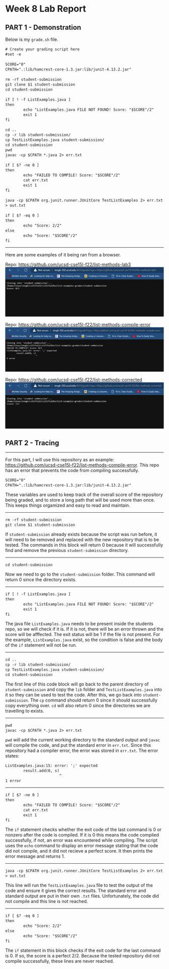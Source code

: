 # Week 8 Lab Report

## **PART 1 - Demonstration**

Below is my `grade.sh` file.
```
# Create your grading script here
#set -e

SCORE="0"
CPATH=".:lib/hamcrest-core-1.3.jar:lib/junit-4.13.2.jar"

rm -rf student-submission
git clone $1 student-submission
cd student-submission

if [ ! -f ListExamples.java ]
then
        echo "ListExamples.java FILE NOT FOUND! Score: "$SCORE"/2"
        exit 1
fi

cd ..
cp -r lib student-submission/
cp TestListExamples.java student-submission/
cd student-submission
pwd
javac -cp $CPATH *.java 2> err.txt

if [ $? -ne 0 ]
then
        echo "FAILED TO COMPILE! Score: "$SCORE"/2"
        cat err.txt
        exit 1
fi

java -cp $CPATH org.junit.runner.JUnitCore TestListExamples 2> err.txt > out.txt

if [ $? -eq 0 ]
then
        echo "Score: 2/2"
else
        echo "Score: "$SCORE"/2"
fi
```
---

Here are some examples of it being ran from a browser.

Repo: https://github.com/ucsd-cse15l-f22/list-methods-lab3
![Image](screenshots/lab5/one.png)

Repo: https://github.com/ucsd-cse15l-f22/list-methods-compile-error
![Image](screenshots/lab5/two.png)

Repo: https://github.com/ucsd-cse15l-f22/list-methods-corrected
![Image](screenshots/lab5/three.png)

## **PART 2 - Tracing**
---

For this part, I will use this repository as an example: https://github.com/ucsd-cse15l-f22/list-methods-compile-error. This repo has an error that prevents the code from compiling successfully.


```
SCORE="0"
CPATH=".:lib/hamcrest-core-1.3.jar:lib/junit-4.13.2.jar"
```
These variables are used to keep track of the overall score of the repository being graded, and to store a long path that will be used more than once. This keeps things orgamized and easy to read and maintain.

---
```
rm -rf student-submission
git clone $1 student-submission
```
If `student-submission` already exists because the script was run before, it will need to be removed and replaced with the new repository that is to be tested. The commands in this block will return 0 because it will successfully find and remove the previous `student-submission` directory.

---
```
cd student-submission
```
Now we need to go to the `student-submission` folder. This command will return 0 since the directory exists.

---
```
if [ ! -f ListExamples.java ]
then
        echo "ListExamples.java FILE NOT FOUND! Score: "$SCORE"/2"
        exit 1
fi
```
The java file `ListExamples.java` needs to be present inside the students repo, so we will check if it is. If it is not, there will be an error thrown and the score will be afffected. The exit status will be 1 if the file is not present.
For the example, `ListExamples.java` exist, so the condition is false and the body of the `if` statement will not be run.

---
```
cd ..
cp -r lib student-submission/
cp TestListExamples.java student-submission/
cd student-submission
```
The first line of this code block will go back to the parent directory of `student-submission` and copy the `lib` folder and `TestListExamples.java` into it so they can be used to test the code. After this, we go back into `student-submission`. The `cp` command should return 0 since it should successfully copy everything over. `cd` will also return 0 since the directories we are travelling to exists.

---
```
pwd
javac -cp $CPATH *.java 2> err.txt
```
`pwd` will add the current working directory to the standard output and `javac` will compile the code, and put the standard error in `err.txt`. Since this repository had a compiler error, the error was stored in `err.txt`. The error states:
```
ListExamples.java:15: error: ';' expected
        result.add(0, s)
                        ^
1 error
```

---
```
if [ $? -ne 0 ]
then
        echo "FAILED TO COMPILE! Score: "$SCORE"/2"
        cat err.txt
        exit 1
fi
```
The `if` statement checks whether the exit code of the last command is 0 or nonzero after the code is compiled. If it is 0 this means the code compiled successfully, if not, an error was encountered while compiling.
The script uses the `echo` command to display an error message stating that the code did not compile, and it did not recieve a perfect score. It then prints the error message and returns 1.

---
```
java -cp $CPATH org.junit.runner.JUnitCore TestListExamples 2> err.txt > out.txt
```
This line will run the `TestListExamples.java` file to test the output of the code and ensure it gives the correct results. The standard error and standard output are put in their own `.txt` files. Unfortunately, the code did not compile and this line is not reached. 

---
```
if [ $? -eq 0 ]
then
        echo "Score: 2/2"
else
        echo "Score: "$SCORE"/2"
fi
```
The `if` statement in this block checks if the exit code for the last command is 0. If so, the score is a perfect 2/2. Because the tested repository did not compile successfully, these lines are never reached. 